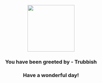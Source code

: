 <p align="center">
    <img src="https://raw.githubusercontent.com/PokeAPI/sprites/master/sprites/pokemon/568.png" width="150" height="150">
</p>
<h3 align="center">You have been greeted by - <b>Trubbish</b></h3>
<h3 align="center">Have a wonderful day!</h3>
